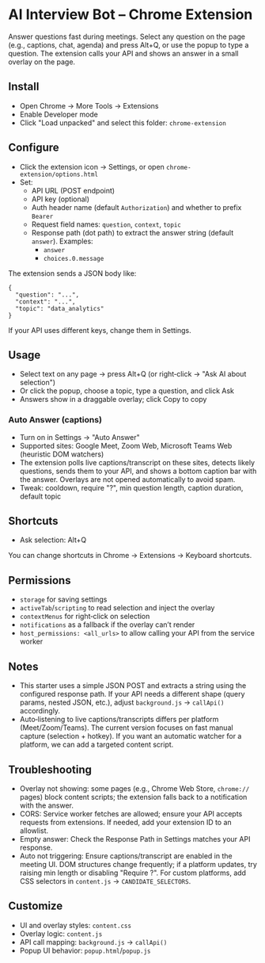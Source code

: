 # AI Interview Bot – Chrome Extension

Answer questions fast during meetings. Select any question on the page (e.g., captions, chat, agenda) and press Alt+Q, or use the popup to type a question. The extension calls your API and shows an answer in a small overlay on the page.

## Install

- Open Chrome → More Tools → Extensions
- Enable Developer mode
- Click "Load unpacked" and select this folder: `chrome-extension`

## Configure

- Click the extension icon → Settings, or open `chrome-extension/options.html`
- Set:
  - API URL (POST endpoint)
  - API key (optional)
  - Auth header name (default `Authorization`) and whether to prefix `Bearer `
  - Request field names: `question`, `context`, `topic`
  - Response path (dot path) to extract the answer string (default `answer`). Examples:
    - `answer`
    - `choices.0.message`

The extension sends a JSON body like:

```
{
  "question": "...",
  "context": "...",
  "topic": "data_analytics"
}
```

If your API uses different keys, change them in Settings.

## Usage

- Select text on any page → press Alt+Q (or right‑click → "Ask AI about selection")
- Or click the popup, choose a topic, type a question, and click Ask
- Answers show in a draggable overlay; click Copy to copy

### Auto Answer (captions)

- Turn on in Settings → "Auto Answer"
- Supported sites: Google Meet, Zoom Web, Microsoft Teams Web (heuristic DOM watchers)
- The extension polls live captions/transcript on these sites, detects likely questions, sends them to your API, and shows a bottom caption bar with the answer. Overlays are not opened automatically to avoid spam.
- Tweak: cooldown, require "?", min question length, caption duration, default topic

## Shortcuts

- Ask selection: Alt+Q

You can change shortcuts in Chrome → Extensions → Keyboard shortcuts.

## Permissions

- `storage` for saving settings
- `activeTab`/`scripting` to read selection and inject the overlay
- `contextMenus` for right‑click on selection
- `notifications` as a fallback if the overlay can’t render
- `host_permissions: <all_urls>` to allow calling your API from the service worker

## Notes

- This starter uses a simple JSON POST and extracts a string using the configured response path. If your API needs a different shape (query params, nested JSON, etc.), adjust `background.js` → `callApi()` accordingly.
- Auto‑listening to live captions/transcripts differs per platform (Meet/Zoom/Teams). The current version focuses on fast manual capture (selection + hotkey). If you want an automatic watcher for a platform, we can add a targeted content script.

## Troubleshooting

- Overlay not showing: some pages (e.g., Chrome Web Store, `chrome://` pages) block content scripts; the extension falls back to a notification with the answer.
- CORS: Service worker fetches are allowed; ensure your API accepts requests from extensions. If needed, add your extension ID to an allowlist.
- Empty answer: Check the Response Path in Settings matches your API response.
- Auto not triggering: Ensure captions/transcript are enabled in the meeting UI. DOM structures change frequently; if a platform updates, try raising min length or disabling "Require ?". For custom platforms, add CSS selectors in `content.js` → `CANDIDATE_SELECTORS`.

## Customize

- UI and overlay styles: `content.css`
- Overlay logic: `content.js`
- API call mapping: `background.js` → `callApi()`
- Popup UI behavior: `popup.html`/`popup.js`
